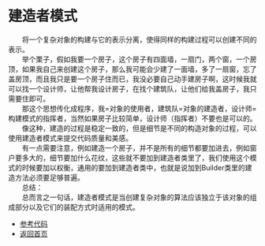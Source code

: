 # 建造者模式

&emsp;&emsp;将一个复杂对象的构建与它的表示分离，使得同样的构建过程可以创建不同的表示。<br>
&emsp;&emsp;举个栗子，假如我要一个房子，这个房子有四面墙，一扇门，两个窗，一个房顶，如果我自己来创建这个房子，那么我可能会少建了一面墙，多了一扇窗，忘了盖房顶，而且我只是要一个房子住而已，我没必要自己动手建房子啊，这时候我就可以找一个设计师，让他帮我设计房子，在找个建筑队，让他们给我盖房子，我只需要住即可。<br>
&emsp;&emsp;那这个思想传化成程序，我=对象的使用者，建筑队=对象的建造者，设计师=构建模式的指挥者，当然如果房子比较简单，设计师（指挥者）不要也是可以的。<br>
&emsp;&emsp;像这种，建造的过程是稳定一致的，但是细节是不同的构造对象的过程，可以使用建造者模式来提交代码质量和美感。<br>
&emsp;&emsp;有一点需要注意，例如建造一个房子，并不是所有的细节都要加进去，例如窗户要多大的，细节要加什么花纹，这些就不要加到建造者类里了，我们使用这个模式的时候要加以权衡，通用的要加到建造者类中，也就是说加到Builder类里的建造方法必须要足够普遍。<br>
&emsp;&emsp;总结：<br>
&emsp;&emsp;总而言之一句话，建造者模式是当创建复杂对象的算法应该独立于该对象的组成部分以及它们的装配方式时适用的模式。

- [参考代码](https://github.com/zhangonga/design-patterns/tree/master/src/main/java/tech/zg/patterns/create/create5_builder_patterns)
- [返回首页](https://github.com/zhangonga/design-patterns#%E8%AE%BE%E8%AE%A1%E6%A8%A1%E5%BC%8F%E7%AC%94%E8%AE%B0)